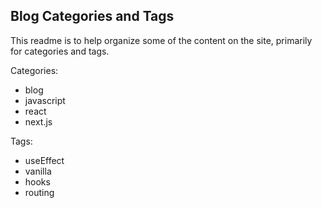 ## Blog Categories and Tags

This readme is to help organize some of the content on the site, primarily for categories and tags.

Categories:

- blog
- javascript
- react
- next.js

Tags:

- useEffect
- vanilla
- hooks
- routing